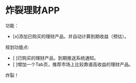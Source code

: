 # 炸裂理财APP

功能：

- [x]添加已购买的理财产品，并自动计算到期收益（预估）。


规划功能点:

- [ ]已购买的理财产品，到期推送系统通知。
- [ ]增加一个Tab页，推荐市场上比较靠谱高收益的理财产品。



炸裂！
